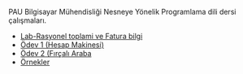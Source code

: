 PAU Bilgisayar Mühendisliği Nesneye Yönelik Programlama dili dersi çalışmaları. 

* [Lab-Rasyonel toplami ve Fatura bilgi](/Lab-Rasyonel%20toplami%20ve%20Fatura%20bilgi)
* [Ödev 1 (Hesap Makinesi)](/Odev%201%20%28Hesap%20Makinesi%29)
* [Ödev 2 (Fırçalı Araba](/Odev%202%20%28Boyama%20Yapan%20Arac%29) 
* [Örnekler](/Ornekler/)